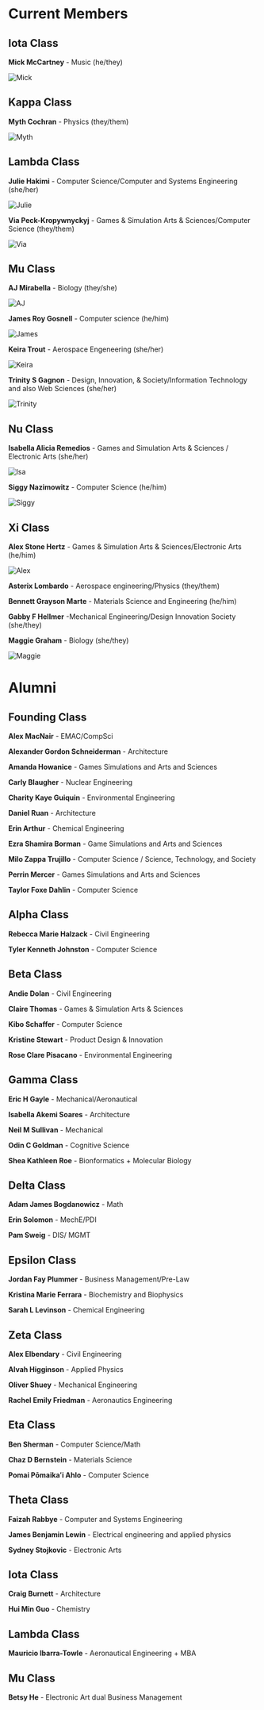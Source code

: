 # Current Members

## Iota Class

**Mick McCartney** - Music (he/they)

![Mick](photos/mick.jpg)

## Kappa Class

**Myth Cochran** - Physics (they/them)

![Myth](photos/myth.jpg)

## Lambda Class

**Julie Hakimi** - Computer Science/Computer and Systems Engineering (she/her)

![Julie](photos/julie.jpg)

**Via Peck-Kropywnyckyj** - Games & Simulation Arts & Sciences/Computer Science (they/them)

![Via](photos/via.jpg)

## Mu Class

**AJ Mirabella** - Biology (they/she)

![AJ](photos/aj.jpg)

**James Roy Gosnell** - Computer science (he/him)

![James](photos/james.jpg)

**Keira Trout** - Aerospace Engeneering (she/her)

![Keira](photos/keira.jpg)

**Trinity S Gagnon** - Design, Innovation, & Society/Information Technology and also Web Sciences (she/her)

![Trinity](photos/trinity.jpg)

## Nu Class

**Isabella Alicia Remedios** - Games and Simulation Arts & Sciences / Electronic Arts (she/her)

![Isa](photos/isa.jpg)

**Siggy Nazimowitz** - Computer Science (he/him)

![Siggy](photos/siggy.jpg)

## Xi Class

**Alex Stone Hertz** - Games & Simulation Arts & Sciences/Electronic Arts (he/him)

![Alex](photos/alex.jpg)

**Asterix Lombardo** - Aerospace engineering/Physics (they/them)

**Bennett Grayson Marte** - Materials Science and Engineering (he/him)

**Gabby F Hellmer** -Mechanical Engineering/Design Innovation Society (she/they)

**Maggie Graham** - Biology (she/they)

![Maggie](photos/maggie.jpg)

# Alumni

## Founding Class

**Alex MacNair** - EMAC/CompSci 

**Alexander Gordon Schneiderman** - Architecture 

**Amanda Howanice** - Games Simulations and Arts and Sciences 

**Carly Blaugher** - Nuclear Engineering 

**Charity Kaye Guiquin** - Environmental Engineering 

**Daniel Ruan** - Architecture 

**Erin Arthur** - Chemical Engineering 

**Ezra Shamira Borman** - Game Simulations and Arts and Sciences 

**Milo Zappa Trujillo** - Computer Science / Science, Technology, and Society 

**Perrin Mercer** - Games Simulations and Arts and Sciences 

**Taylor Foxe Dahlin** - Computer Science 

## Alpha Class

**Rebecca Marie Halzack** - Civil Engineering 

**Tyler Kenneth Johnston** - Computer Science 

## Beta Class

**Andie Dolan** - Civil Engineering 

**Claire Thomas** - Games & Simulation Arts & Sciences 

**Kibo Schaffer** - Computer Science 

**Kristine Stewart** - Product Design & Innovation 

**Rose Clare Pisacano** - Environmental Engineering 

## Gamma Class

**Eric H Gayle** - Mechanical/Aeronautical 

**Isabella Akemi Soares** - Architecture 

**Neil M Sullivan** - Mechanical  

**Odin C Goldman** - Cognitive Science 

**Shea Kathleen Roe** - Bionformatics + Molecular Biology 

## Delta Class

**Adam James Bogdanowicz** - Math 

**Erin Solomon** - MechE/PDI 

**Pam Sweig** - DIS/ MGMT 

## Epsilon Class

**Jordan Fay Plummer** - Business Management/Pre-Law 

**Kristina Marie Ferrara** - Biochemistry and Biophysics 

**Sarah L Levinson** - Chemical Engineering 

## Zeta Class

**Alex Elbendary** - Civil Engineering

**Alvah Higginson** - Applied Physics 

**Oliver Shuey** - Mechanical Engineering 

**Rachel Emily Friedman** - Aeronautics Engineering 

## Eta Class

**Ben Sherman** - Computer Science/Math 

**Chaz D Bernstein** - Materials Science 

**Pomai Pōmaikaʻi Ahlo** - Computer Science 

## Theta Class

**Faizah Rabbye** - Computer and Systems Engineering 

**James Benjamin Lewin** - Electrical engineering and applied physics 

**Sydney Stojkovic** - Electronic Arts

## Iota Class

**Craig Burnett** - Architecture

**Hui Min Guo** - Chemistry  

## Lambda Class

**Mauricio Ibarra-Towle** - Aeronautical Engineering + MBA 

## Mu Class

**Betsy He** - Electronic Art dual Business Management 
